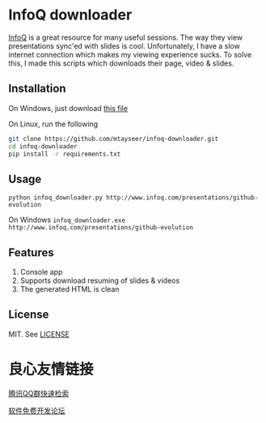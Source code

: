 # InfoQ downloader

[InfoQ](http://www.infoq.com/) is a great resource for many useful sessions. The way they view presentations sync'ed with slides is cool. Unfortunately, I have a slow internet connection which makes my viewing experience sucks. To solve this, I made this scripts which downloads their page, video & slides.

## Installation
On Windows, just download [this file](dist/infoq_downloader.exe?raw=true)

On Linux, run the following

```sh
git clone https://github.com/mtayseer/infoq-downloader.git
cd infoq-downloader
pip install -r requirements.txt
```

## Usage
`python infoq_downloader.py http://www.infoq.com/presentations/github-evolution`

On Windows
`infoq_downloader.exe http://www.infoq.com/presentations/github-evolution`

## Features
1. Console app
2. Supports download resuming of slides & videos
3. The generated HTML is clean

## License
MIT. See [LICENSE](LICENSE)

 # 良心友情链接

[腾讯QQ群快速检索](http://u.720life.cn/s/8cf73f7c)

[软件免费开发论坛](http://u.720life.cn/s/bbb01dc0)